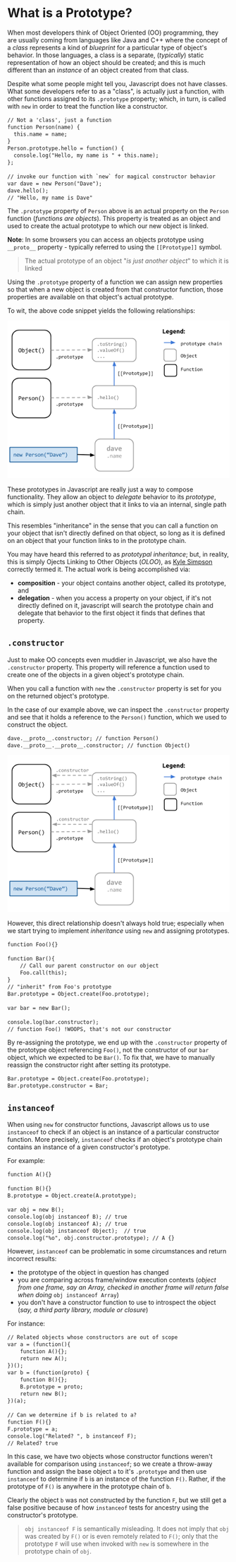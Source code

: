 # What is a Prototype?

When most developers think of Object Oriented \(OO\) programming, they are usually coming from languages like Java and C++ where the concept of a _class_ represents a kind of _blueprint_ for a particular type of object's behavior. In those languages, a class is a separate, \(_typically_\) static representation of how an object should be created; and this is much different than an _instance_ of an object created from that class.

Despite what some people might tell you, Javascript does not have classes. What some developers refer to as a "class", is actually just a function, with other functions assigned to its `.prototype` property; which, in turn, is called with `new` in order to treat the function like a constructor.

```text
// Not a 'class', just a function
function Person(name) {
  this.name = name;
}
Person.prototype.hello = function() {
  console.log("Hello, my name is " + this.name);
};

// invoke our function with `new` for magical constructor behavior
var dave = new Person("Dave");
dave.hello();
// "Hello, my name is Dave"
```

The `.prototype` property of `Person` above is an actual property on the `Person` function \(_functions are objects_\). This property is treated as an object and used to create the actual prototype to which our new object is linked.

**Note**: In some browsers you can access an objects prototype using `__proto__` property - typically referred to using the `[[Prototype]]` symbol.

> The actual prototype of an object "_is just another object_" to which it is linked

Using the `.prototype` property of a function we can assign new properties so that when a new object is created from that constructor function, those properties are available on that object's actual prototype.

To wit, the above code snippet yields the following relationships:

![](../.gitbook/assets/js-prototype-example-1.png)

These prototypes in Javascript are really just a way to compose functionality. They allow an object to _delegate_ behavior to its _prototype_, which is simply just another object that it links to via an internal, single path chain.

This resembles "inheritance" in the sense that you can call a function on your object that isn't directly defined on that object, so long as it is defined on an object that your function links to in the prototype chain.

You may have heard this referred to as _prototypal inheritance_; but, in reality, this is simply Ojects Linking to Other Objects \(_OLOO_\), as [Kyle Simpson](http://davidwalsh.name/javascript-objects-deconstruction) correctly termed it. The actual work is being accomplished via:

* **composition** - your object contains another object, called its prototype, and
* **delegation** - when you access a property on your object, if it's not directly defined on it, javascript will search the prototype chain and delegate that behavior to the first object it finds that defines that property.

## `.constructor`

Just to make OO concepts even muddier in Javascript, we also have the `.constructor` property. This property will reference a function used to create one of the objects in a given object's prototype chain.

When you call a function with `new` the `.constructor` property is set for you on the returned object's prototype.

In the case of our example above, we can inspect the `.constructor` property and see that it holds a reference to the `Person()` function, which we used to construct the object.

```text
dave.__proto__.constructor; // function Person() 
dave.__proto__.__proto__.constructor; // function Object()
```

![](../.gitbook/assets/js-prototype-example-2.png)

However, this direct relationship doesn't always hold true; especially when we start trying to implement _inheritance_ using `new` and assigning prototypes.

```text
function Foo(){}

function Bar(){
    // Call our parent constructor on our object
    Foo.call(this);
}
// "inherit" from Foo's prototype
Bar.prototype = Object.create(Foo.prototype);

var bar = new Bar();

console.log(bar.constructor);
// function Foo() !WOOPS, that's not our constructor
```

By re-assigning the prototype, we end up with the `.constructor` property of the prototype object referencing `Foo()`, not the constructor of our `bar` object, which we expected to be `Bar()`. To fix that, we have to manually reassign the constructor right after setting its prototype.

```text
Bar.prototype = Object.create(Foo.prototype);
Bar.prototype.constructor = Bar;
```

## `instanceof`

When using `new` for constructor functions, Javascript allows us to use `instanceof` to check if an object is an instance of a particular constructor function. More precisely, `instanceof` checks if an object's prototype chain contains an instance of a given constructor's prototype.

For example:

```text
function A(){}

function B(){}
B.prototype = Object.create(A.prototype);

var obj = new B();
console.log(obj instanceof B); // true
console.log(obj instanceof A); // true
console.log(obj instanceof Object);  // true
console.log("%o", obj.constructor.prototype); // A {}
```

However, `instanceof` can be problematic in some circumstances and return incorrect results:

* the prototype of the object in question has changed
* you are comparing across frame/window execution contexts \(_object from one frame, say an Array, checked in another frame will return false when doing_ `obj instanceof Array`\)
* you don't have a constructor function to use to introspect the object \(_say, a third party library, module or closure_\)

For instance:

```text
// Related objects whose constructors are out of scope
var a = (function(){
    function A(){};
    return new A();
})();
var b = (function(proto) {
    function B(){};
    B.prototype = proto;
    return new B();
})(a);

// Can we determine if b is related to a?
function F(){}
F.prototype = a;
console.log("Related? ", b instanceof F);
// Related? true
```

In this case, we have two objects whose constructor functions weren't available for comparison using `instanceof`; so we create a throw-away function and assign the base object `a` to it's `.prototype` and then use `instanceof` to determine if `b` is an instance of the function `F()`. Rather, if the prototype of `F()` is anywhere in the prototype chain of `b`.

Clearly the object `b` was not constructed by the function `F`, but we still get a false positive because of how `instanceof` tests for ancestry using the constructor's prototype.

> `obj instanceof F` is semantically misleading. It does not imply that `obj` was created by `F()` or is even remotely related to `F()`; only that the prototype `F` will use when invoked with `new` is somewhere in the prototype chain of `obj`.

